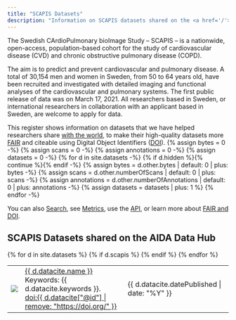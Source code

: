 ```yaml
---
title: "SCAPIS Datasets"
description: "Information on SCAPIS datasets shared on the <a href='/'>AIDA Data Hub</a>."
---
```

The Swedish CArdioPulmonary bioImage Study – SCAPIS – is a nationwide, open-access, population-based cohort for the study of cardiovascular disease (CVD) and chronic obstructive pulmonary disease (COPD).

The aim is to predict and prevent cardiovascular and pulmonary disease. A total of 30,154 men and women in Sweden, from 50 to 64 years old, have been recruited and investigated with detailed imaging and functional analyses of the cardiovascular and pulmonary systems. The first public release of data was on March 17, 2021. All researchers based in Sweden, or international researchers in collaboration with an applicant based in Sweden, are welcome to apply for data.

This register shows information on datasets that we have helped researchers
share [with the world](/metrics), to make their high-quality datasets more
[FAIR](/metrics#fair) and citeable using Digital Object Identifiers
([DOI](/about#what-are-dois-and-dataset-registers)).
{% assign bytes = 0 -%}
{% assign scans = 0 -%}
{% assign annotations = 0 -%}
{% assign datasets = 0 -%}
{% for d in site.datasets -%}
  {% if d.hidden %}{% continue  %}{% endif -%}
  {% assign bytes = d.other.bytes | default: 0 | plus: bytes -%}
  {% assign scans = d.other.numberOfScans | default: 0 | plus: scans -%}
  {% assign annotations = d.other.numberOfAnnotations | default: 0 | plus: annotations -%}
  {% assign datasets = datasets | plus: 1 %}
{% endfor -%}

You can also [Search](/search), see [Metrics](/metrics), use the [API](/api),
or learn more about [FAIR and DOI](/about#what-are-dois-and-dataset-registers).



## SCAPIS Datasets shared on the AIDA Data Hub

<div class="dataset-table">
  <table>
    {% for d in site.datasets %}
      {% if d.scapis %}
      <tr>
        <td><a href="{{ d.url }}"><img src="{{ d.other.image | default: d.other.exampleImage[0].thumbnail-url | default: d.other.exampleImage[0].url }}"></a></td>
        <td>
          <a href="{{ d.url }}">{{ d.datacite.name }}</a><br/>
          <span class="keywords">Keywords: {{ d.datacite.keywords }}.</span><br/>
          <a href="{{ d.datacite["@id"] }}" class="doi">doi:{{ d.datacite["@id"] | remove: "https://doi.org/" }}</a>
        </td>
        <td>{{ d.datacite.datePublished | date: "%Y" }}</td>
      </tr>
      {% endif %}
    {% endfor %}
  </table>
</div>